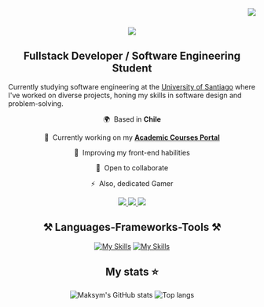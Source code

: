 <img align="right" src="https://visitor-badge.laobi.icu/badge?page_id=opsord.opsord" />

<h1 align="center">
    <img src="https://readme-typing-svg.herokuapp.com/?font=Righteous&size=35&center=true&vCenter=true&width=500&height=70&duration=4000&lines=🦎 Andres Zelaya Droguett;" />
</h1>

<h2 align="center">Fullstack Developer / Software Engineering Student</h3>

Currently studying software engineering at the [University of Santiago](https://www.usach.cl) where I've worked on diverse projects, honing my skills in software design and problem-solving.

<div align="center">

🌍  Based in **Chile**

🚀  Currently working on my **[Academic Courses Portal](http://github.com/Opsord/TINGESO-EV-03)**

🧠  Improving my front-end habilities

🤝  Open to collaborate

⚡  Also, dedicated Gamer

</div>

<div align="center"> 
<a href="mailto:azedro.dev@gmail.com">
    <img src="https://img.shields.io/badge/Gmail-333333?style=for-the-badge&logo=gmail&logoColor=red" />
  </a>

  <a href="https://linkedin.com/in/andres-z-161685129/" target="_blank">
    <img src="https://img.shields.io/badge/LinkedIn-0077B5?style=for-the-badge&logo=linkedin&logoColor=white" target="_blank" />
  </a>

  <a href="https://opsord.github.io" target="_blank">
     <img src="https://img.shields.io/badge/Portfolio-FF5722?style=for-the-badge&logo=todoist&logoColor=white" target="_blank" />
  </a>

 </div>

<h2 align="center">⚒️ Languages-Frameworks-Tools ⚒️</h2>

<div align="center">

[![My Skills](https://skillicons.dev/icons?i=js,html,css,docker,kubernetes,git,github,idea)](https://skillicons.dev)
[![My Skills](https://skillicons.dev/icons?i=react,latex,spring,java,mysql,postgres,postman,jenkins,nginx&perline=9)](https://skillicons.dev)

</div>

<h2 align="center">My stats ⭐</h2>

<div align="center">
<img alt="Maksym's GitHub stats" src="https://github-readme-stats.vercel.app/api?username=opsord&show_icons=true&theme=transparent"/>
<img alt="Top langs" src="https://github-readme-stats.vercel.app/api/top-langs/?username=opsord&layout=compact&&langs_count=8"/>
</div>
